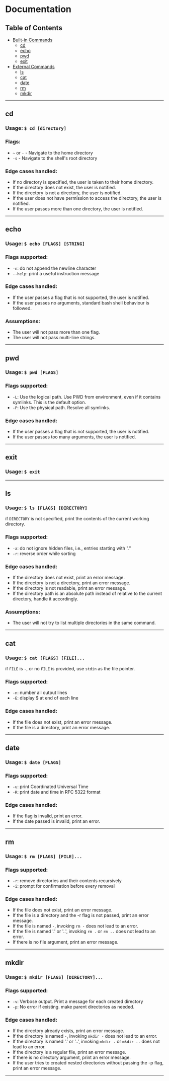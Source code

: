 # Documentation

## Table of Contents

- [Built-in Commands](#built-in-commands)
  - [cd](#cd)
  - [echo](#echo)
  - [pwd](#pwd)
  - [exit](#exit)
- [External Commands](#external-commands)
    - [ls](#ls)
    - [cat](#cat)
    - [date](#date)
    - [rm](#rm)
    - [mkdir](#mkdir)

***
## cd
### Usage: `$ cd [directory]`
### Flags:
- `~` or `-` - Navigate to the home directory
- `-s` - Navigate to the shell's root directory
### Edge cases handled:
- If no directory is specified, the user is taken to their home directory.
- If the directory does not exist, the user is notified.
- If the directory is not a directory, the user is notified.
- If the user does not have permission to access the directory, the user is notified.
- If the user passes more than one directory, the user is notified.
***
## echo
### Usage: `$ echo [FLAGS] [STRING]` 
### Flags supported:
- `-n`: do not append the newline character
- `--help`: print a useful instruction message
### Edge cases handled:
- If the user passes a flag that is not supported, the user is notified.
- If the user passes no arguments, standard bash shell behaviour is followed.
### Assumptions:
- The user will not pass more than one flag.
- The user will not pass multi-line strings.
***
## pwd
### Usage: `$ pwd [FLAGS]`
### Flags supported:
- `-L`: Use the logical path. Use PWD from environment, even if it contains symlinks. This is the default option.
- `-P`: Use the physical path. Resolve all symlinks.
### Edge cases handled:
- If the user passes a flag that is not supported, the user is notified.
- If the user passes too many arguments, the user is notified.

***
## exit
### Usage: `$ exit`
***
## ls
### Usage: `$ ls [FLAGS] [DIRECTORY]`
if `DIRECTORY` is not specified, print the contents of the current working directory.
### Flags supported:
- `-a`: do not ignore hidden files, i.e., entries starting with "."
- `-r`: reverse order while sorting
### Edge cases handled:
- If the directory does not exist, print an error message.
- If the directory is not a directory, print an error message.
- If the directory is not readable, print an error message.
- If the directory path is an absolute path instead of relative to the current directory, handle it accordingly.
### Assumptions:
- The user will not try to list multiple directories in the same command.
***
## cat
### Usage: `$ cat [FLAGS] [FILE]...`
if `FILE` is `-`, or no `FILE` is provided, use `stdin` as the file pointer.
### Flags supported:
- `-n`: number all output lines
- `-E`: display $ at end of each line
### Edge cases handled:
- If the file does not exist, print an error message.
- If the file is a directory, print an error message.
***
## date
### Usage: `$ date [FLAGS]`
### Flags supported:
- `-u`: print Coordinated Universal Time
- `-R`: print date and time in RFC 5322 format
### Edge cases handled:
- If the flag is invalid, print an error.
- If the date passed is invalid, print an error.
***
## rm
### Usage: `$ rm [FLAGS] [FILE]...`
### Flags supported:
- `-r`: remove directories and their contents recursively
- `-i`: prompt for confirmation before every removal 
### Edge cases handled: 
- If the file does not exist, print an error message.
- If the file is a directory and the -r flag is not passed, print an error message.
- If the file is named `-`, invoking `rm -` does not lead to an error.
- If the file is named '.' or '..', invoking `rm .` or `rm ..` does not lead to an error.
- If there is no file argument, print an error message.
***
## mkdir
### Usage: `$ mkdir [FLAGS] [DIRECTORY]...`
### Flags supported:
- `-v`: Verbose output. Print a message for each created directory
- `-p`: No error if existing. make parent directories as needed.
### Edge cases handled:
- If the directory already exists, print an error message.
- If the directory is named `-`, invoking `mkdir -` does not lead to an error.
- If the directory is named '.' or '..', invoking `mkdir .` or `mkdir ..` does not lead to an error.
- If the directory is a regular file, print an error message.
- If there is no directory argument, print an error message.
- If the user tries to created nested directories without passing the -p flag, print an error message.
***